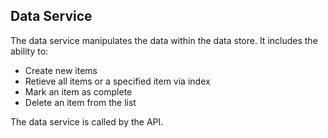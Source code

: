 ## Data Service

The data service manipulates the data within the data store. It includes the ability to:
- Create new items
- Retieve all items or a specified item via index
- Mark an item as complete
- Delete an item from the list

The data service is called by the API.
